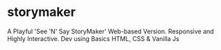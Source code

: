 # storymaker
A Playful 'See 'N' Say StoryMaker' Web-based Version. Responsive and Highly Interactive. Dev using Basics HTML, CSS &amp; Vanilla Js
